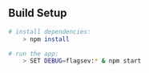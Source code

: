 ## Build Setup

```bash
# install dependencies:
    > npm install

# run the app:
    > SET DEBUG=flagsev:* & npm start
```